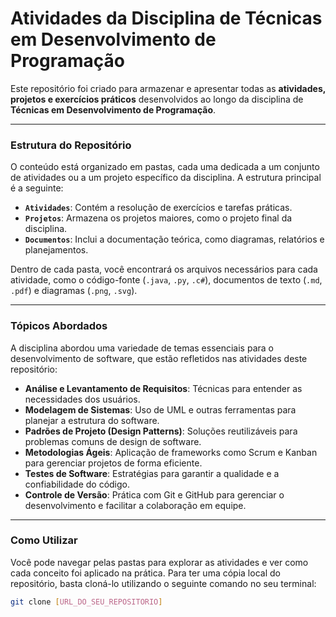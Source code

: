 # Atividades da Disciplina de Técnicas em Desenvolvimento de Programação

Este repositório foi criado para armazenar e apresentar todas as **atividades, projetos e exercícios práticos** desenvolvidos ao longo da disciplina de **Técnicas em Desenvolvimento de Programação**.

---

### Estrutura do Repositório

O conteúdo está organizado em pastas, cada uma dedicada a um conjunto de atividades ou a um projeto específico da disciplina. A estrutura principal é a seguinte:

* **`Atividades`**: Contém a resolução de exercícios e tarefas práticas.
* **`Projetos`**: Armazena os projetos maiores, como o projeto final da disciplina.
* **`Documentos`**: Inclui a documentação teórica, como diagramas, relatórios e planejamentos.

Dentro de cada pasta, você encontrará os arquivos necessários para cada atividade, como o código-fonte (`.java`, `.py`, `.c#`), documentos de texto (`.md`, `.pdf`) e diagramas (`.png`, `.svg`).

---

### Tópicos Abordados

A disciplina abordou uma variedade de temas essenciais para o desenvolvimento de software, que estão refletidos nas atividades deste repositório:

* **Análise e Levantamento de Requisitos**: Técnicas para entender as necessidades dos usuários.
* **Modelagem de Sistemas**: Uso de UML e outras ferramentas para planejar a estrutura do software.
* **Padrões de Projeto (Design Patterns)**: Soluções reutilizáveis para problemas comuns de design de software.
* **Metodologias Ágeis**: Aplicação de frameworks como Scrum e Kanban para gerenciar projetos de forma eficiente.
* **Testes de Software**: Estratégias para garantir a qualidade e a confiabilidade do código.
* **Controle de Versão**: Prática com Git e GitHub para gerenciar o desenvolvimento e facilitar a colaboração em equipe.

---

### Como Utilizar

Você pode navegar pelas pastas para explorar as atividades e ver como cada conceito foi aplicado na prática. Para ter uma cópia local do repositório, basta cloná-lo utilizando o seguinte comando no seu terminal:

```bash
git clone [URL_DO_SEU_REPOSITORIO]
